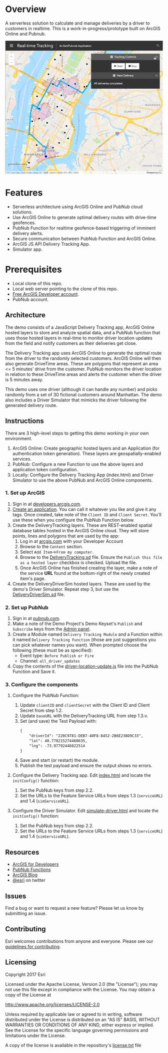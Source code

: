 # Overview
A serverless solution to calculate and manage deliveries by a driver to customers in realtime. This is a work-in-progress/prototype built on ArcGIS Online and Pubnub.

![App](pubnub-delivery-tracking-demo.png)​

# Features
* Serverless architecture using ArcGIS Online and PubNub cloud solutions.
* Use ArcGIS Online to generate optimal delivery routes with drive-time geofences.
* PubNub Function for realtime geofence-based triggering of imminent delivery alerts.
* Secure communication between PubNub Function and ArcGIS Online.
* ArcGIS JS API Delivery Tracking App.
* Simulator app.

# Prerequisites
* Local clone of this repo.
* Local web server pointing to the clone of this repo.
* [Free ArcGIS Developer account](https://developers.arcgis.com/sign-up).
* PubNub account.

## Architecture
The demo consists of a JavaScript Delivery Tracking app, ArcGIS Online hosted layers to store and analyze spatial data, and a PubNub function that uses those hosted layers in real-time to monitor driver location updates from the field and notify customers as their deliveries get close.

The Delivery Tracking app uses ArcGIS Online to generate the optimal route from the driver to the randomly selected customers. ArcGIS Online will then also generate DriveTime areas. These are polygons that represent an area <= 5 minutes' drive from the customer. PubNub monitors the driver location in relation to these DriveTime areas and alerts the customer when the driver is 5 minutes away.

This demo uses one driver (although it can handle any number) and picks randomly from a set of 30 fictional customers around Manhattan. The demo also includes a Driver Simulator that mimicks the driver following the generated delivery route.

## Instructions

There are 3 high-level steps to getting this demo working in your own environment.

1) ArcGIS Online: Create geographic hosted layers and an Application (for authentication token generation). These layers are geospatially-enabled services.
2) PubNub: Configure a new Function to use the above layers and application token configuration.
3) Locally: Configure the Delivery Tracking App (index.html) and Driver Simulator to use the above PubNub and ArcGIS Online components.


### 1. Set up ArcGIS
1. Sign in at [developers.arcgis.com](https://developers.arcgis.com).
2. [Create an application](https://developers.arcgis.com/applications/new). You can call it whatever you like and give it any tags. Once created, take note of the `Client ID` and `Client Secret`. You'll use these when you configure the PubNub Function below.
3. Create the DeliveryTracking layers. These are REST-enabled spatial database tables hosted in the ArcGIS Online cloud. They will store points, lines and polygons that are used by the app:
    1. Log in at [arcgis.com](https://www.arcgis.com/home/signin.html) with your Developer Account
    2. Browse to the `Content` section.
    3. Select `Add Item`->`From my computer`.
    4. Browse to the [DeliveryTracking.sd](Service%20Definitions/DeliveryTracking.sd) file. Ensure the `Publish this file as a hosted layer` checkbox is checked. Upload the file.
    5. Once ArcGIS Online has finished creating the layer, make a note of the service **URL** found at the bottom-right of the newly created item's page.
4. Create the DeliveryDriverSim hosted layers. These are used by the demo's Driver Simulator. Repeat step 3, but use the [DeliveryDriverSim.sd](Service%20Definitions/DeliveryDriverSim.sd) file.

### 2. Set up PubNub
1. Sign in at [pubnub.com](https://admin.pubnub.com/).
2. Make a note of the Demo Project's Demo Keyset's `Publish` and `Subscribe` keys from the [Admin panel](https://admin.pubnub.com/).
3. Create a Module named `Delivery Tracking Module` and a Function within it named `Delivery Tracking Function` (those are just suggestions you can pick whatever names you want). When prompted choose the following (these must be as specified):
    * Event type: `Before Publish or Fire`
    * Channel: `all_driver_updates`
4. Copy the contents of the [driver-location-update.js](driver-location-update.js) file into the PubNub Function and Save it.

### 3. Configure the components
1. Configure the PubNub Function:
    1. Update `clientID` and `clientSecret` with the Client ID and Client Secret from step 1.2.
    2. Update `baseURL` with the DeliveryTracking URL from step 1.3.v.
    3. Set (and save) the Test Payload with:
        ```
        {
            "driverId": "220C9781-DEB7-40F8-8452-2B6E238D9C33",
            "lat": 40.778215274460635,
            "lng": -73.97792446022514
        }
        ```
    4. Save and start (or restart) the module.
    5. Publish the test payload and ensure the output shows no errors.

2. Configure the Delivery Tracking app. Edit [index.html](index.html) and locate the `initConfig()` function:
    1. Set the PubNub keys from step 2.2. 
    2. Set the URLs to the Feature Service URLs from steps 1.3 (`serviceURL`) and 1.4 (`simServiceURL`).

3. Configure the Driver Simulator. Edit [simulate-driver.html](simulate-driver.html) and locate the `initConfig()` function:
    1. Set the PubNub keys from step 2.2. 
    2. Set the URLs to the Feature Service URLs from steps 1.3 (`serviceURL`) and 1.4 (`simServiceURL`).

## Resources

* [ArcGIS for Developers](https://developers.arcgis.com)
* [PubNub Functions](https://www.pubnub.com/products/functions/)
* [ArcGIS Blog](http://blogs.esri.com/esri/arcgis/)
* [@esri](http://twitter.com/esri) on twitter

## Issues
Find a bug or want to request a new feature?  Please let us know by submitting an issue.

## Contributing
Esri welcomes contributions from anyone and everyone. Please see our [guidelines for contributing](https://github.com/esri/contributing).

## Licensing
Copyright 2017 Esri


Licensed under the Apache License, Version 2.0 (the "License");
you may not use this file except in compliance with the License.
You may obtain a copy of the License at


   http://www.apache.org/licenses/LICENSE-2.0


Unless required by applicable law or agreed to in writing, software
distributed under the License is distributed on an "AS IS" BASIS,
WITHOUT WARRANTIES OR CONDITIONS OF ANY KIND, either express or implied.
See the License for the specific language governing permissions and
limitations under the License.


A copy of the license is available in the repository's [license.txt](https://github.com/Esri/pubnub-delivery-tracking-demo/blob/master/license.txt) file
